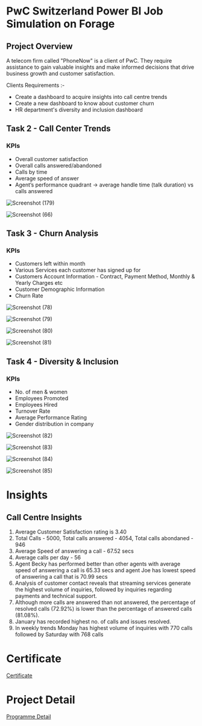 # PwC Switzerland Power BI Job Simulation on Forage 

## Project Overview
A telecom firm called "PhoneNow" is a client of PwC. They require assistance to gain valuable insights and make informed decisions that drive business growth and customer satisfaction. 

Clients Requirements :-
* Create a dashboard to acquire insights into call centre trends 
* Create a new dashboard to know about customer churn 
* HR department's diversity and inclusion dashboard
  
## Task 2 - Call Center Trends
### KPIs
* Overall customer satisfaction
* Overall calls answered/abandoned
* Calls by time
* Average speed of answer
* Agent’s performance quadrant -> average handle time (talk duration) vs calls answered

![Screenshot (179)](https://github.com/KAMNA11/PwC-Virtual_Internship_Case_Experience_Programme/assets/136696822/7c33b7cd-ed27-4f82-8a88-c793b2770c9d)


![Screenshot (66)](https://github.com/KAMNA11/PwC-Forage_Virtual_Internship_Program/assets/136696822/b89ce834-97b8-4a2b-a2d4-2eac55f9114f)

## Task 3 - Churn Analysis
### KPIs
* Customers left within month
* Various Services each customer has signed up for
* Customers Account Information - Contract, Payment Method, Monthly & Yearly Charges etc
* Customer Demographic Information
* Churn Rate

![Screenshot (78)](https://github.com/KAMNA11/PwC-Forage_Virtual_Internship_Program/assets/136696822/9068da54-5aa8-4c43-92a5-6cbd7f25ea9e)


![Screenshot (79)](https://github.com/KAMNA11/PwC-Forage_Virtual_Internship_Program/assets/136696822/1b9d0b0e-9809-4474-8010-554bfac8864c)


![Screenshot (80)](https://github.com/KAMNA11/PwC-Forage_Virtual_Internship_Program/assets/136696822/b42359b5-0b2c-49c9-af49-df8ba3df8415)


![Screenshot (81)](https://github.com/KAMNA11/PwC-Forage_Virtual_Internship_Program/assets/136696822/b9e8780f-4672-442c-bd43-2f5b2dfbad91)


## Task 4 - Diversity & Inclusion
### KPIs
* No. of men & women
* Employees Promoted
* Employees Hired
* Turnover Rate
* Average Performance Rating
* Gender distribution in company


![Screenshot (82)](https://github.com/KAMNA11/PwC-Forage_Virtual_Internship_Program/assets/136696822/aee3f346-55bb-4ee9-ad30-aaa6a31c8e00)


![Screenshot (83)](https://github.com/KAMNA11/PwC-Forage_Virtual_Internship_Program/assets/136696822/2aa237bf-5bc7-4a81-ac24-af95fdc50db7)


![Screenshot (84)](https://github.com/KAMNA11/PwC-Forage_Virtual_Internship_Program/assets/136696822/c6b3badd-08eb-4a22-bda6-89d957e3e807)


![Screenshot (85)](https://github.com/KAMNA11/PwC-Forage_Virtual_Internship_Program/assets/136696822/bd7b0b9a-137c-4f28-b3e2-d165317becea)

# Insights
## Call Centre Insights 
1. Average Customer Satisfaction rating is 3.40
2. Total Calls - 5000, Total calls answered - 4054, Total calls abondaned - 946
3. Average Speed of answering a call - 67.52 secs
4. Average calls per day - 56
5. Agent Becky has performed better than other agents with average speed of answering a call is 65.33 secs and agent Joe has lowest speed of answering a call that is 70.99 secs
6. Analysis of customer contact reveals that streaming services generate the highest volume of inquiries, followed by inquiries regarding payments and technical support.
7. Although more calls are answered than not answered, the percentage of resolved calls (72.92%) is lower than the percentage of answered calls (81.08%).
8. January has recorded highest no. of calls and issues resolved.
9. In weekly trends Monday has highest volume of inquiries with 770 calls followed by Saturday with 768 calls 


#  Certificate

[Certificate](https://github.com/KAMNA11/PwC-Forage_Virtual_Internship_Programme/blob/main/Certificate.pdf)


# Project Detail

[Programme Detail](https://www.theforage.com/virtual-internships/prototype/a87GpgE6tiku7q3gu/PwC-Power-BI-Virtual-Case-Experience)
